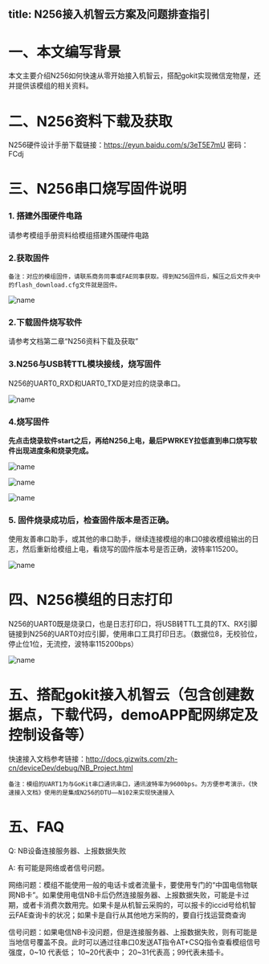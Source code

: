 title: N256接入机智云方案及问题排查指引
---

# 一、本文编写背景

本文主要介绍N256如何快速从零开始接入机智云，搭配gokit实现微信宠物屋，还并提供该模组的相关资料。

# 二、N256资料下载及获取

N256硬件设计手册下载链接：https://eyun.baidu.com/s/3eT5E7mU 密码：FCdj

# 三、N256串口烧写固件说明

### 1.	搭建外围硬件电路

请参考模组手册资料给模组搭建外围硬件电路

### 2.获取固件

`备注：对应的模组固件，请联系商务同事或FAE同事获取。得到N256固件后，解压之后文件夹中的flash_download.cfg文件就是固件。`

![name](/assets/zh-cn/deviceDev/debug/NB_project/1.png)

### 2.下载固件烧写软件

请参考文档第二章“N256资料下载及获取”

### 3.N256与USB转TTL模块接线，烧写固件

N256的UART0_RXD和UART0_TXD是对应的烧录串口。

![name](/assets/zh-cn/deviceDev/debug/NB_project/7.png)

### 4.烧写固件
 
**先点击烧录软件start之后，再给N256上电，最后PWRKEY拉低直到串口烧写软件出现进度条和烧录完成。**

![name](/assets/zh-cn/deviceDev/debug/NB_project/2.png)

![name](/assets/zh-cn/deviceDev/debug/NB_project/4.png)

![name](/assets/zh-cn/deviceDev/debug/NB_project/5.png)

### 5.	固件烧录成功后，检查固件版本是否正确。
使用友善串口助手，或其他的串口助手，继续连接模组的串口0接收模组输出的日志，然后重新给模组上电，看烧写的固件版本号是否正确，波特率115200。

![name](/assets/zh-cn/deviceDev/debug/NB_project/16.png)


# 四、N256模组的日志打印
    
N256的UART0既是烧录口，也是日志打印口，将USB转TTL工具的TX、RX引脚链接到N256的UART0对应引脚，使用串口工具打印日志。（数据位8，无校验位，停止位1位，无流控，波特率115200bps）

![name](/assets/zh-cn/deviceDev/debug/NB_project/17.png)

# 五、搭配gokit接入机智云（包含创建数据点，下载代码，demoAPP配网绑定及控制设备等）

快速接入文档参考链接：http://docs.gizwits.com/zh-cn/deviceDev/debug/NB_Project.html

`备注：模组的UART1为与GoKit串口通讯串口，通讯波特率为9600bps。为方便参考演示，《快速接入文档》使用的是集成N256的DTU——N102来实现快速接入`

# 五、FAQ

Q: NB设备连接服务器、上报数据失败

A: 有可能是网络或者信号问题。

网络问题：模组不能使用一般的电话卡或者流量卡，要使用专门的“中国电信物联网NB卡”。如果使用电信NB卡后仍然连接服务器、上报数据失败，可能是卡过期，或者卡消费次数用完。如果卡是从机智云采购的，可以报卡的iccid号给机智云FAE查询卡的状况；如果卡是自行从其他地方采购的，要自行找运营商查询

信号问题：如果电信NB卡没问题，但是连接服务器、上报数据失败，则有可能是当地信号覆盖不良。此时可以通过往串口0发送AT指令AT+CSQ指令查看模组信号强度，0~10 代表低； 10~20代表中； 20~31代表高；99代表未插卡。

